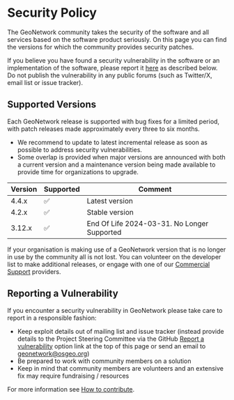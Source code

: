 # Security Policy

The GeoNetwork community takes the security of the software and all services based on the software product seriously. On this page you can find the versions for which the community provides security patches. 

If you believe you have found a security vulnerability in the software or an implementation of the software, please report it [here](https://github.com/geonetwork/core-geonetwork/security/advisories/new) as described below. Do not publish the vulnerability in any public forums (such as Twitter/X, email list or issue tracker).

## Supported Versions

Each GeoNetwork release is supported with bug fixes for a limited period, with patch releases made approximately every three to six  months. 

- We recommend to update to latest incremental release as soon as possible to address security vulnerabilities.
- Some overlap is provided when major versions are announced with both a current version and a maintenance version being made available to provide time for organizations to upgrade.

| Version | Supported          | Comment                                     |
|---------|--------------------|---------------------------------------------|
| 4.4.x   | :white_check_mark: | Latest version                              |
| 4.2.x   | :white_check_mark: | Stable version                              |
| 3.12.x  | :white_check_mark: | End Of Life 2024-03-31. No Longer Supported |

If your organisation is making use of a GeoNetwork version that is no longer in use by the community all is not lost. You can volunteer on the developer list to make additional releases, or engage with one of our [Commercial Support](https://www.osgeo.org/service-providers/?p=geonetwork) providers. 

## Reporting a Vulnerability

If you encounter a security vulnerability in GeoNetwork please take care to report in a responsible fashion:

* Keep exploit details out of mailing list and issue tracker (instead provide details to the Project Steering Committee via the GitHub [Report a vulnerability](https://github.com/geonetwork/core-geonetwork/security/advisories/new) option link at the top of this page or send an email to geonetwork@osgeo.org)
* Be prepared to work with community members on a solution
* Keep in mind that community members are volunteers and an extensive fix may require fundraising / resources

For more information see [How to contribute](https://github.com/geonetwork/core-geonetwork/wiki/How-to-contribute).
